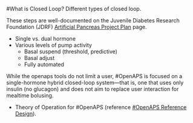 #What is Closed Loop? 
Different types of closed loop.

These steps are well-documented on the Juvenile Diabetes Research Foundation (JDRF) [Artificial Pancreas Project Plan](http://jdrf.org/research/treat/artificial-pancreas-project/) page.

 - Single vs. dual hormone
 - Various levels of pump activity
	 - Basal suspend (threshold, predictive)
	 - Basal adjust
	 - Fully automated

While the openaps tools do not limit a user, \#OpenAPS is focused on a single-hormone hybrid closed-loop system—that is, one that uses only insulin (no glucagon) and does not aim to replace user interaction for mealtime bolusing. 
- Theory of Operation for #OpenAPS (reference [\#OpenAPS Reference Design](http://openaps.org/open-artificial-pancreas-system-openaps-reference-design/)).